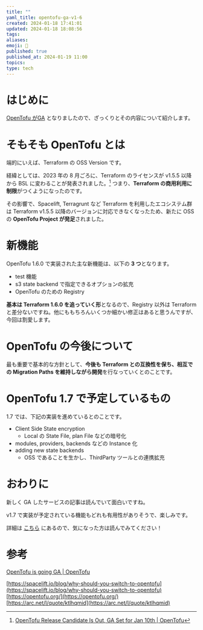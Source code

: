 ```yaml
---
title: ""
yaml_title: opentofu-ga-v1-6
created: 2024-01-18 17:41:01
updated: 2024-01-18 18:08:56
tags: 
aliases: 
emoji: 👻
published: true
published_at: 2024-01-19 11:00
topics: 
type: tech
---
```

# はじめに

[OpenTofu がGA](https://opentofu.org/blog/opentofu-is-going-ga/) となりましたので、ざっくりとその内容について紹介します。

# そもそも OpenTofu とは

端的にいえば、Terraform の OSS Version です。

経緯としては、2023 年の 8 月ごろに、Terraform のライセンスが v1.5.5 以降から BSL に変わることが発表されました。[^1] つまり、**Terraform の商用利用に制限**がつくようになったのです。

その影響で、Spacelift, Terragrunt など Terraform を利用したエコシステム群は Terraform v1.5.5 以降のバージョンに対応できなくなったため、新たに OSS の **OpenTofu Project が発足**されました。

# 新機能

OpenTofu 1.6.0 で実装された主な新機能は、以下の **3 つ**となります。

- test 機能
- s3 state backend で指定できるオプションの拡充
- OpenTofu のための Registry

**基本は Terraform 1.6.0 を追っていく形**となるので、Registry 以外は Terraform と差分ないですね。他にももちろんいくつか細かい修正はあると思うんですが、今回は割愛します。

# OpenTofu の今後について

最も重要で基本的な方針として、**今後も Terraform との互換性を保ち、相互での Migration Paths を維持しながら開発**を行なっていくとのことです。

# OpenTofu 1.7 で予定しているもの

1.7 では、下記の実装を進めているとのことです。

- Client Side State encryption
	- Local の State File, plan File などの暗号化
- modules, providers, backends などの Instance 化
- adding new state backends
	- OSS であることを生かし、ThirdParty ツールとの連携拡充

# おわりに

新しく GA したサービスの記事は読んでいて面白いですね。

v1.7 で実装が予定されている機能もどれも有用性がありそうで、楽しみです。

詳細は [こちら](https://opentofu.org/blog/opentofu-is-going-ga/) にあるので、気になった方は読んでみてください！

# 参考

[OpenTofu is going GA | OpenTofu](https://opentofu.org/blog/opentofu-is-going-ga/)

[https://spacelift.io/blog/why-should-you-switch-to-opentofu](https://spacelift.io/blog/why-should-you-switch-to-opentofu)  
[https://opentofu.org/](https://opentofu.org/)  
[https://arc.net/l/quote/ktlhqmid](https://arc.net/l/quote/ktlhqmid)

[^1]: [OpenTofu Release Candidate Is Out, GA Set for Jan 10th | OpenTofu](https://opentofu.org/blog/opentofu-release-candidate-is-out/)
